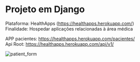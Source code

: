 
# Projeto em Django

Plataforma: HealthApps (https://healthapps.herokuapp.com/)  
Finalidade: Hospedar aplicações relacionadas à área médica  

APP pacientes: https://healthapps.herokuapp.com/pacientes/  
Api Root: https://healthapps.herokuapp.com/api/v1/  

![patient_form](https://github.com/clebiano/Django-projects/blob/master/statics/media/patient_form.png)
